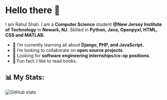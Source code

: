 # Hello there 👋
I am Rahul Shah. I am a **Computer Science** student **@New Jersey Institute of Technology** in **Newark, NJ**.  Skilled in **Python, Java, Openpyxl, HTML, CSS and MATLAB.**

- 🌱 I’m currently learning all about **Django, PHP, and JavaScript.**
- 🤝 I’m looking to collaborate on **open source projects**.
- 💼 Looking for **software engineering internships/co-op positions.**
- 🌟 Fun fact: I like to read books.

## 📊 My Stats:
![GitHub stats](https://github-readme-stats.vercel.app/api?username=rahulnshah&show_icons=true&hide=stars&theme=algolia)






